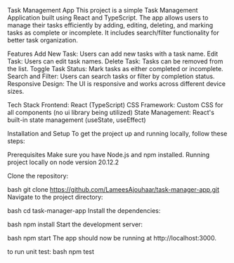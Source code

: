 Task Management App
This project is a simple Task Management Application built using React and TypeScript. The app allows users to manage their tasks efficiently by adding, editing, deleting, and marking tasks as complete or incomplete. It includes search/filter functionality for better task organization.

Features
Add New Task: Users can add new tasks with a task name.
Edit Task: Users can edit task names.
Delete Task: Tasks can be removed from the list.
Toggle Task Status: Mark tasks as either completed or incomplete.
Search and Filter: Users can search tasks or filter by completion status.
Responsive Design: The UI is responsive and works across different device sizes.

Tech Stack
Frontend: React (TypeScript)
CSS Framework: Custom CSS for all components (no ui library being utilized)
State Management: React's built-in state management (useState, useEffect)


Installation and Setup
To get the project up and running locally, follow these steps:

Prerequisites
Make sure you have Node.js and npm installed.
Running project locally on node version 20.12.2

Clone the repository:

bash
git clone https://github.com/LameesAjouhaar/task-manager-app.git
Navigate to the project directory:

bash
cd task-manager-app
Install the dependencies:

bash
npm install
Start the development server:

bash
npm start
The app should now be running at http://localhost:3000.

to run unit test:
bash
npm test